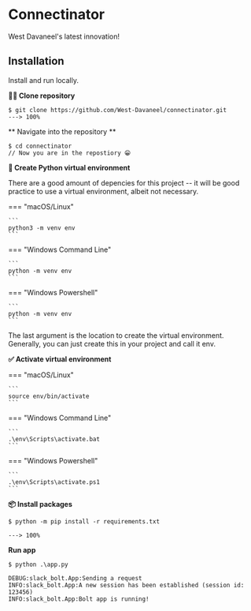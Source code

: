 # Connectinator

West Davaneel's latest innovation!


## Installation


Install and run locally.

**👩‍👧 Clone repository**


<div class="termy">

```console
$ git clone https://github.com/West-Davaneel/connectinator.git
---> 100%
```

</div>

** Navigate into the repository ** 

<div class="termy">

```console
$ cd connectinator
// Now you are in the repostiory 😁
```

</div>


**🐍 Create Python virtual environment**

There are a good amount of depencies for this project -- it will be good practice to use a virtual environment, albeit not necessary.

=== "macOS/Linux"

    ```
    python3 -m venv env
    ```

=== "Windows Command Line"

    ```
    python -m venv env
    ```

=== "Windows Powershell"

    ```
    python -m venv env
    ```

The last argument is the location to create the virtual environment. Generally, you can just create this in your project and call it env.


**✅ Activate virtual environment**

=== "macOS/Linux"

    ```
    source env/bin/activate
    ```

=== "Windows Command Line"

    ```
    .\env\Scripts\activate.bat
    ```

=== "Windows Powershell"

    ```
    .\env\Scripts\activate.ps1
    ```


**📦 Install packages**

<div class="termy">

```console
$ python -m pip install -r requirements.txt

---> 100%
```

</div>



**Run app**

<div class="termy">

```console
$ python .\app.py

DEBUG:slack_bolt.App:Sending a request 
INFO:slack_bolt.App:A new session has been established (session id: 123456)
INFO:slack_bolt.App:Bolt app is running!
```

</div>